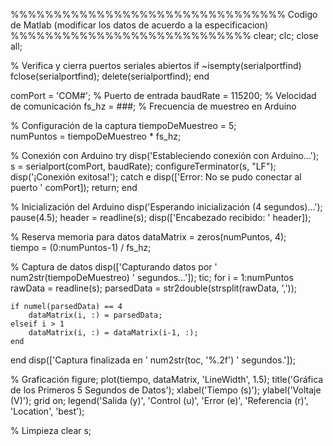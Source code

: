 %%%%%%%%%%%%%%%%%%%%%%%%%%%%%%%% Codigo de Matlab (modificar los datos de acuerdo a la especificacion) %%%%%%%%%%%%%%%%%%%%%%%%%%%%
clear; clc; close all;

% Verifica y cierra puertos seriales abiertos
if ~isempty(serialportfind)
    fclose(serialportfind);
    delete(serialportfind);
end

comPort = 'COM#';      % Puerto de entrada
baudRate = 115200;     % Velocidad de comunicación
fs_hz = ###;           % Frecuencia de muestreo en Arduino

% Configuración de la captura
tiempoDeMuestreo = 5;  
numPuntos = tiempoDeMuestreo * fs_hz;

% Conexión con Arduino
try
    disp('Estableciendo conexión con Arduino...');
    s = serialport(comPort, baudRate);
    configureTerminator(s, "LF"); 
    disp('¡Conexión exitosa!');
catch e
    disp(['Error: No se pudo conectar al puerto ' comPort]);
    return;
end

% Inicialización del Arduino
disp('Esperando inicialización (4 segundos)...');
pause(4.5);
header = readline(s);
disp(['Encabezado recibido: ' header]);

% Reserva memoria para datos
dataMatrix = zeros(numPuntos, 4);  
tiempo = (0:numPuntos-1) / fs_hz;  

% Captura de datos
disp(['Capturando datos por ' num2str(tiempoDeMuestreo) ' segundos...']);
tic;
for i = 1:numPuntos
    rawData = readline(s);
    parsedData = str2double(strsplit(rawData, ','));
    
    if numel(parsedData) == 4
        dataMatrix(i, :) = parsedData;
    elseif i > 1
        dataMatrix(i, :) = dataMatrix(i-1, :);
    end
end
disp(['Captura finalizada en ' num2str(toc, '%.2f') ' segundos.']);

% Graficación
figure;
plot(tiempo, dataMatrix, 'LineWidth', 1.5);
title('Gráfica de los Primeros 5 Segundos de Datos');
xlabel('Tiempo (s)'); ylabel('Voltaje (V)');
grid on;
legend('Salida (y)', 'Control (u)', 'Error (e)', 'Referencia (r)', 'Location', 'best');

% Limpieza
clear s;
